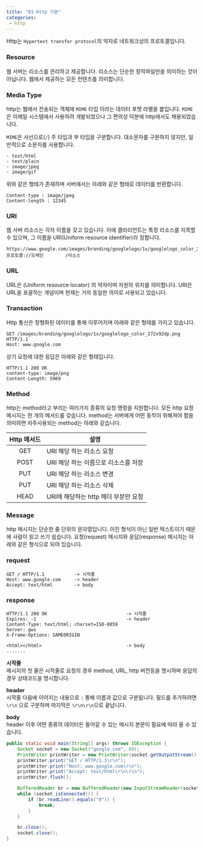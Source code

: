 ```yaml
---
title: "01-http 기본"
categories:
 - http
---
```


Http는 `Hypertext transfer protocol`의 약자로 네트워크상의 프로토콜입니다.

### Resource
웹 서버는 리소스를 관리하고 제공합니다. 리소스는 단순한 정적파일만을 의미하는 것이 아닙니다. 웹에서 제공하는 모든 컨텐츠를 의미합니다.

### Media Type
http는 웹에서 전송되는 객체에 `MIME` 타입 이라는 데이터 포멧 라벨을 붙입니다. `MIME`은 이메일 시스템에서 사용하려 개발되었으나 그 편의성 덕분에 http에서도 채용되었습니다.

`MIME`은 사선으로(`/`) 주 타입과 부 타입을 구분합니다. 대소문자를 구분하지 않지만, 일반적으로 소문자를 사용합니다.

```text
- text/html
- text/plain
- image/jpeg
- image/gif
```

위와 같은 형태가 존재하며 서버에서는 아래와 같은 형태로 데이터를 반환합니다.

```http
Content-type : image/jpeg
Content-length : 12345
```

### URI
웹 서버 리소스는 각자 이름을 갖고 있습니다. 이에 클라리언트는 특정 리소스를 지목할 수 있으며, 그 이름을 URI(Uniform resource identifier)라 칭합니다.

```http
https://www.google.com/images/branding/googlelogo/1x/googlelogo_color_272x92dp.png
프로토콜://도메인        /리소스
```

### URL
URL은 (Uniform resource locator) 의 약자이며 자원의 위치를 의미합니다. URI은 URL을 포괄하는 개념이며 현재는 거의 동일한 의미로 사용되고 있습니다.

### Transaction
Http 통신은 정형화된 데이터를 통해 이루어지며 아래와 같은 형태를 가지고 있습니다.
```http
GET /images/branding/googlelogo/1x/googlelogo_color_272x92dp.png HTTP/1.1
Host: www.google.com
```

상기 요청에 대한 응답은 아래와 같은 형태입니다.
```http
HTTP/1.1 200 OK
content-type: image/png
Content-Length: 5969
```

### Method
http는 method라고 부리는 여러가지 종류의 요청 명령을 지원합니다. 모든 http 요청 메시지는 한 개의 메서드를 갖습니다. method는 서버에게 어떤 동작이 취해져야 함을 의미하면 자주사용되는 method는 아래와 같습니다.


| Http 메서드 | 설명 |
| :---: |---|
| GET | URI 해당 하는 리소스 요청 |
| POST | URI 해당 하는 이름으로 리소스를 저장 |
| PUT | URI 해당 하는 리소스 변경 |
| PUT | URI 해당 하는 리소스 삭제 |
| HEAD | URI에 해당하는 http 헤더 부분만 요청|


### Message

http 메시지는 단순한 줄 단위의 문자열입니디. 이진 형식이 아닌 일반 텍스트이기 때문에 사람이 읽고 쓰기 쉽습니다. 요청(request) 메시지와 응답(response) 메시지는 아래와 같은 형식으로 되어 있습니다.

### request
```http
GET / HTTP/1.1           -> 시작줄
Host: www.google.com     -> header
Accept: text/html        -> body

```

### response
```http
HTTP/1.1 200 OK                             -> 시작줄
Expires: -1                                 -> header
Content-Type: text/html; charset=ISO-8859
Server: gws
X-Frame-Options: SAMEORIGIN

<html></html>                               -> body
.......
```

**시작줄**  
메시지의 첫 줄은 시작줄로 요청의 경우 method, URL, http 버전등을 명시하며 응답의 경우 상태코드을 명시합니다.

**header**  
시작줄 다음에 이어지는 내용으로 `:` 통해 이름과 값으로 구분됩니다. 필드를 추가하려면 `\r\n` 으로 구분하며 마지막은 `\r\n\r\n`으로 끝납니다.

**body**  
header 이후 어떤 종류의 데이터든 들어갈 수 있는 메시지 본문이 필요에 따라 올 수 있습니다.

```java
public static void main(String[] args) throws IOException {
    Socket socket = new Socket("google.com", 80);
    PrintWriter printWriter = new PrintWriter(socket.getOutputStream());
    printWriter.print("GET / HTTP/1.1\r\n");
    printWriter.print("Host: www.google.com\r\n");
    printWriter.print("Accept: text/html\r\n\r\n");
    printWriter.flush();

    BufferedReader br = new BufferedReader(new InputStreamReader(socket.getInputStream()));
    while (socket.isConnected()) {
        if (br.readLine().equals("0")) {
            break;
        }
    }

    br.close();
    socket.close();
}
```